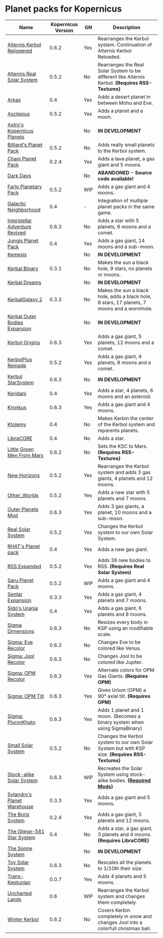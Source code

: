 # Planet packs for Kopernicus

| Name | Kopernicus Version | GN | Description |
|------|--------------------|----|-------------|
| [Alternis Kerbol Rejiggered](http://forum.kerbalspaceprogram.com/index.php?/topic/120246-/)       | 0.6.2 | Yes | Rearranges the Kerbol system. Continuation of Alternis Kerbol Reloaded.
| [Alternis Real Solar System](http://forum.kerbalspaceprogram.com/index.php?/topic/123243-/)       | 0.5.2 | No  | Rearranges the Real Solar System to be different like Alternis Kerbol.  **(Requires RSS-Textures)**
| [Arkas](http://forum.kerbalspaceprogram.com/index.php?/topic/121139-/)                            | 0.4   | Yes | Adds a desert planet in between Moho and Eve.
| [Asclepius](http://forum.kerbalspaceprogram.com/index.php?/topic/113949-/)                        | 0.5.2 | Yes | Adds a planet and a moon.
| [Astro's Kopernicus Planets](http://forum.kerbalspaceprogram.com/index.php?/topic/111179-/)       |       | No  | **IN DEVELOPMENT**
| [Billiard's Planet Pack](https://kerbalstuff.com/mod/1239)                                        | 0.5.2 | No  | Adds really small planets to the Kerbol system.
| [Chani Planet Pack](http://forum.kerbalspaceprogram.com/index.php?/topic/116250-/)                | 0.2.4 | Yes | Adds a lava planet, a gas giant and 5 moons.
| [Dark Days](http://forum.kerbalspaceprogram.com/index.php?/topic/120543-/)                        |       | No  | **ABANDONED - Source code available!**
| [Farlo Planetary Pack](http://forum.kerbalspaceprogram.com/index.php?/topic/127654-/)             | 0.5.2 | WIP | Adds a gas giant and 4 moons.
| [Galactic Neighborhood](http://forum.kerbalspaceprogram.com/index.php?/topic/116058-/)            | 0.4   | -   | Integration of multiple planet packs in the same game.
| [Interstellar Adventure Revived](http://forum.kerbalspaceprogram.com/index.php?/topic/128692-/)   | 0.6.3 | No  | Adds a star with 5 planets, 6 moons and a comet.
| [Jungis Planet Pack](http://forum.kerbalspaceprogram.com/index.php?/topic/123992-/)               | 0.4   | Yes | Adds a gas giant, 14 moons and a sub-moon.
| [Kemesis](http://forum.kerbalspaceprogram.com/index.php?/topic/122484-/)                          |       | No  | **IN DEVELOPMENT**
| [Kerbal Binary](http://forum.kerbalspaceprogram.com/index.php?/topic/119502-/)                    | 0.3.1 | No  | Makes the sun a black hole, 9 stars, no planets or moons.
| [Kerbal Dreams](http://forum.kerbalspaceprogram.com/index.php?/topic/119140-/)                    |       | No  | **IN DEVELOPMENT**
| [KerbalGalaxy 2](http://forum.kerbalspaceprogram.com/index.php?/topic/112650-/)                   | 0.3.3 | No  | Makes the sun a black hole, adds a black hole, 8 stars, 17 planets, 7 moons and a wormhole.
| [Kerbal Outer Bodies Expansion](http://forum.kerbalspaceprogram.com/index.php?/topic/120732-/)    |       | No  | **IN DEVELOPMENT**
| [Kerbol Origins](http://forum.kerbalspaceprogram.com/index.php?/topic/124803-/)                   | 0.6.3 | Yes | Adds a gas giant, 5 planets, 12 moons and a comet.
| [KerbolPlus Remade](http://forum.kerbalspaceprogram.com/index.php?/topic/124505-/)                | 0.5.2 | Yes | Adds a gas giant, 4 planets, 8 moons and a comet.
| [Kerbol StarSystem](http://forum.kerbalspaceprogram.com/index.php?/topic/123628-/)                | 0.6.3 | No  | **IN DEVELOPMENT**
| [Keridani](http://forum.kerbalspaceprogram.com/index.php?/topic/123197-/)                         | 0.4   | Yes | Adds a star, 4 planets, 6 moons and an asteroid.
| [Kronkus](http://forum.kerbalspaceprogram.com/index.php?/topic/119202-/)                          | 0.6.3 | Yes | Adds a gas giant and 4 moons.
| [Ktolemy](http://forum.kerbalspaceprogram.com/index.php?/topic/123522-/)                          | 0.4   | No  | Makes Kerbin the center of the Kerbol system and reparents planets.
| [LibraCORE](http://forum.kerbalspaceprogram.com/index.php?/topic/123947-/)                        | 0.4   | No  | Adds a star.
| [Little Green Men From Mars](http://forum.kerbalspaceprogram.com/index.php?/topic/130233-/)       | 0.6.2 | No  | Sets the KSC to Mars.  **(Requires RSS-Textures)**
| [New Horizons](http://forum.kerbalspaceprogram.com/index.php?/topic/102776-/)                     | 0.5.2 | Yes | Rearranges the Kerbol system and adds 3 gas giants, 4 planets and 12 moons.
| [Other_Worlds](http://forum.kerbalspaceprogram.com/index.php?/topic/115917-/)                     | 0.5.2 | Yes | Adds a new star with 5 planets and 7 moons.
| [Outer Planets Mod](http://forum.kerbalspaceprogram.com/index.php?/topic/93999-/)                 | 0.6.3 | Yes | Adds 3 gas giants, a planet, 10 moons and a sub-moon.
| [Real Solar System](http://forum.kerbalspaceprogram.com/index.php?/topic/50471-/)                 | 0.5.2 | Yes | Changes the Kerbol system to our own Solar System.
| [RHAT's Planet pack](http://kerbalstuff.com/mod/1074)                                             | 0.4   | Yes | Adds a new gas giant.
| [RSS Expanded](http://forum.kerbalspaceprogram.com/index.php?/topic/116275-/)                     | 0.5.2 | Yes | Adds 36 new bodies to RSS.  **(Requires Real Solar System)**
| [Saru Planet Pack](http://forum.kerbalspaceprogram.com/index.php?/topic/119263-/)                 | 0.5.2 | WIP | Adds a gas giant and 4 moons.
| [Sentar Expansion](http://forum.kerbalspaceprogram.com/index.php?/topic/117355-/)                 | 0.3.3 | Yes | Adds a gas giant, 4 planets and 7 moons.
| [Sido's Urania System](http://forum.kerbalspaceprogram.com/index.php?/topic/60733-/)              | 0.4   | Yes | Adds a gas giant, 6 planets and 8 moons.
| [Sigma Dimensions](http://forum.kerbalspaceprogram.com/index.php?/topic/126548-/)                 | 0.6.3 | No  | Resizes every body in KSP using an modifiable scale.
| [Sigma: Eve Recolor](http://forum.kerbalspaceprogram.com/index.php?/topic/122481-/)               | 0.6.3 | No  | Changes Eve to be colored like Venus.
| [Sigma: Jool Recolor](http://forum.kerbalspaceprogram.com/index.php?/topic/122505-/)              | 0.6.3 | No  | Changes Jool to be colored like Jupiter.
| [Sigma: OPM Recolor](http://forum.kerbalspaceprogram.com/index.php?/topic/122310-/)               | 0.6.3 | Yes | Alternate colors for OPM Gas Giants.  **(Requires OPM)**
| [Sigma: OPM Tilt](http://forum.kerbalspaceprogram.com/index.php?/topic/122314-/)                  | 0.6.3 | Yes | Gives Urlum (OPM) a 90° axial tilt.  **(Requires OPM)**
| [Sigma: PluronKhato](http://forum.kerbalspaceprogram.com/index.php?/topic/122296-/)               | 0.6.3 | Yes | Adds 1 planet and 1 moon. (Becomes a binary system when using SigmaBinary)
| [Small Solar System](https://kerbalstuff.com/mod/1017)                                            | 0.5.2 | No  | Changes the Kerbol system to our own Solar System but with KSP size.  **(Requires RSS-Textures)**
| [Stock-alike Solar System](http://forum.kerbalspaceprogram.com/index.php/topic/131405-/)          | 0.6.3 | WIP | Recreates the Solar System using stock-alike bodies. **([Required Mods](https://github.com/Sigma88/Stockalike/blob/master/README.md#required-mods))**
| [Sylandro's Planet Warehouse](http://forum.kerbalspaceprogram.com/index.php?/topic/119275-/)      | 0.3.3 | Yes | Adds a gas giant and 5 moons.
| [The Boris System](http://forum.kerbalspaceprogram.com/index.php?/topic/63556-/)                  | 0.2.4 | Yes | Adds a gas giant, 3 planets and 12 moons.
| [The Gliese-581 Star System](http://forum.kerbalspaceprogram.com/index.php?/topic/123541-/)       | 0.4   | No  | Adds a star, a gas giant, 3 planets and 4 moons.  **(Requires LibraCORE)**
| [The Sonne System](http://forum.kerbalspaceprogram.com/index.php?/topic/123412-/)                 |       | No  | **IN DEVELOPMENT**
| [Toy Solar System](http://forum.kerbalspaceprogram.com/index.php?/topic/124680-/)                 | 0.6.3 | No  | Rescales all the planets to 1/10th their size.
| [Trans-Keptunian](http://forum.kerbalspaceprogram.com/index.php?/topic/98346-/)                   | 0.0.7 | Yes | Adds 4 planets and 5 moons.
| [Uncharted Lands](http://forum.kerbalspaceprogram.com/index.php?/topic/120111-/)                  | 0.6   | WIP | Rearranges the Kerbol system and changes them completely.
| [Winter Kerbol](http://forum.kerbalspaceprogram.com/index.php?/topic/127181-/)                    | 0.6.2 | No  | Covers Kerbin completely in snow and changes Jool into a colorfull christmas ball.
